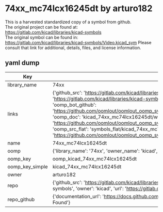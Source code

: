 # 74xx_mc74lcx16245dt by arturo182  
This is a harvested standardized copy of a symbol from github.  
The original project can be found at:  
https://gitlab.com/kicad/libraries/kicad-symbols  
The original symbol can be found in:
https://gitlab.com/kicad/libraries/kicad-symbols/Video.kicad_sym
Please consult that link for additional, details, files, and license information.  
## yaml dump  
| Key | Value |  
| --- | --- |  
| library_name | 74xx |  
| links | {'github_src': 'https://gitlab.com/kicad/libraries/kicad-symbols/Video.kicad_sym', 'github_src_repo': 'https://gitlab.com/kicad/libraries/kicad-symbols', 'oomp_bot': 'kicad_74xx_mc74lcx16245dt/working', 'oomp_bot_github': 'https://github.com/oomlout/oomlout_oomp_symbol_bot/tree/main/kicad_74xx_mc74lcx16245dt/working', 'oomp_doc': 'kicad_74xx_mc74lcx16245dt/working', 'oomp_doc_github': 'https://github.com/oomlout/oomlout_oomp_symbol_doc/tree/main/kicad_74xx_mc74lcx16245dt/working', 'oomp_src_flat': 'symbols_flat/kicad_74xx_mc74lcx16245dt/working', 'oomp_src_flat_github': 'https://github.com/oomlout/oomlout_oomp_symbol_src/tree/main/kicad_74xx_mc74lcx16245dt/working'} |  
| name | 74xx_mc74lcx16245dt |  
| oomp | {'library_name': '74xx', 'owner_name': 'kicad', 'symbol_name': '74xx_mc74lcx16245dt'} |  
| oomp_key | oomp_kicad_74xx_mc74lcx16245dt |  
| oomp_key_simple | kicad_74xx_mc74lcx16245dt |  
| owner | arturo182 |  
| repo | {'github_src': 'https://gitlab.com/kicad/libraries/kicad-symbols/Video.kicad_sym', 'name': 'libraries/kicad-symbols', 'owner': 'kicad', 'url': 'https://gitlab.com/kicad/libraries/kicad-symbols'} |  
| repo_github | {'documentation_url': 'https://docs.github.com/rest/repos/repos#get-a-repository', 'message': 'Not Found'} |  

